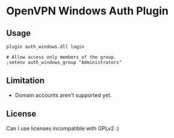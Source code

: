 # OpenVPN Windows Auth Plugin

## Usage

```
plugin auth_windows.dll login

# Allow access only members of the group.
;setenv auth_windows_group "Administrators"
```

## Limitation

- Domain accounts aren't supported yet.

## License

Can I use licenses incompatible with GPLv2 :)